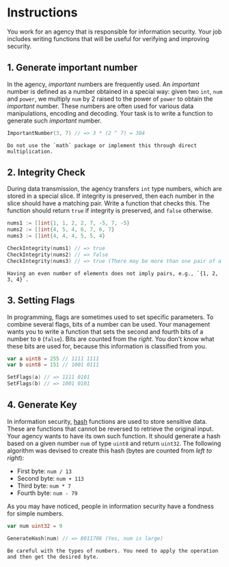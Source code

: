 # Instructions

You work for an agency that is responsible for information security.
Your job includes writing functions that will be useful for verifying and improving security.

## 1. Generate important number

In the agency, _important_ numbers are frequently used.
An _important_ number is defined as a number obtained in a special way: given two `int`, `num` and `power`, we multiply `num` by 2 raised to the power of `power` to obtain the _important_ number.
These numbers are often used for various data manipulations, encoding and decoding.
Your task is to write a function to generate such _important_ number.

```go
ImportantNumber(3, 7) // => 3 * (2 ^ 7) = 384
```

~~~~exercism/note
Do not use the `math` package or implement this through direct multiplication.
~~~~

## 2. Integrity Check

During data transmission, the agency transfers `int` type numbers, which are stored in a special slice.
If integrity is preserved, then each number in the slice should have a matching pair.
Write a function that checks this.
The function should return `true` if integrity is preserved, and `false` otherwise.

```go
nums1 := []int{1, 1, 2, 2, 7, -5, 7, -5}
nums2 := []int{4, 5, 4, 6, 7, 6, 7}
nums3 := []int{4, 4, 4, 5, 5, 4}

CheckIntegrity(nums1) // => true
CheckIntegrity(nums2) // => false
CheckIntegrity(nums3) // => true (There may be more than one pair of a particular number)
```

~~~~exercism/note
Having an even number of elements does not imply pairs, e.g., `{1, 2, 3, 4}`.
~~~~

## 3. Setting Flags

In programming, flags are sometimes used to set specific parameters.
To combine several flags, bits of a number can be used.
Your management wants you to write a function that sets the second and fourth bits of a number to `0` (`false`).
Bits are counted from the _right_.
You don't know what these bits are used for, because this information is classified from you.

```go
var a uint8 = 255 // 1111 1111
var b uint8 = 151 // 1001 0111

SetFlags(a) // => 1111 0101
SetFlags(b) // => 1001 0101
```

## 4. Generate Key

In information security, [hash][hash-link] functions are used to store sensitive data.
These are functions that cannot be reversed to retrieve the original input.
Your agency wants to have its own such function.
It should generate a hash based on a given number `num` of type `uint8` and return `uint32`.
The following algorithm was devised to create this hash (bytes are counted from _left to right_):

- First byte: `num / 13`
- Second byte: `num + 113`
- Third byte: `num * 7`
- Fourth byte: `num - 79`

As you may have noticed, people in information security have a fondness for simple numbers.

```go
var num uint32 = 9

GenerateHash(num) // => 8011706 (Yes, num is large)
```

~~~~exercism/note
Be careful with the types of numbers. You need to apply the operation and then get the desired byte.
~~~~

[hash-link]: https://en.wikipedia.org/wiki/Hash_function

